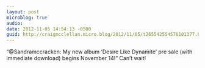 ```yaml
---
layout: post
microblog: true
audio: 
date: 2012-11-05 14:54:13 -0500
guid: http://craigmcclellan.micro.blog/2012/11/05/t265542554576101377.html
---
```

“@Sandramccracken: My new album ‘Desire Like Dynamite’ pre sale (with immediate download) begins November 14!” Can’t wait!
